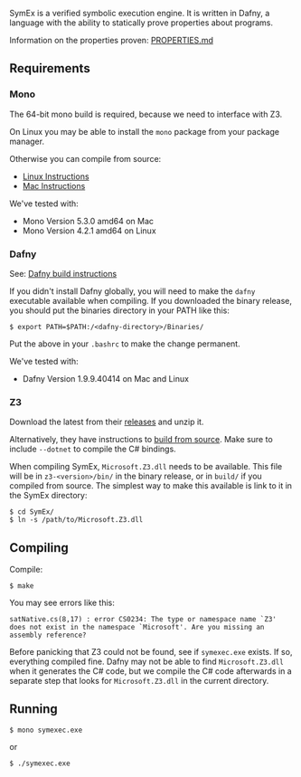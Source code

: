 
SymEx is a verified symbolic execution engine. It is written in Dafny, a language with
the ability to statically prove properties about programs.

Information on the properties proven: [PROPERTIES.md](PROPERTIES.md)


## Requirements

### Mono

The 64-bit mono build is required, because we need to interface with Z3.

On Linux you may be able to install the `mono` package from your package
manager.

Otherwise you can compile from source:
  * [Linux Instructions](http://www.mono-project.com/docs/compiling-mono/linux/)
  * [Mac Instructions](http://www.mono-project.com/docs/compiling-mono/mac/)

We've tested with:

  * Mono Version 5.3.0 amd64 on Mac
  * Mono Version 4.2.1 amd64 on Linux

### Dafny

See: [Dafny build instructions](https://github.com/Microsoft/dafny/wiki/INSTALL)

If you didn't install Dafny globally, you will need to make the `dafny`
executable available when compiling. If you downloaded the binary release, you
should put the binaries directory in your PATH like this:

    $ export PATH=$PATH:/<dafny-directory>/Binaries/

Put the above in your `.bashrc` to make the change permanent.

We've tested with:

  * Dafny Version 1.9.9.40414 on Mac and Linux

### Z3

Download the latest from their
[releases](https://github.com/Z3Prover/z3/releases) and unzip it.

Alternatively, they have instructions to [build from
source](https://github.com/Z3Prover/z3). Make sure to include `--dotnet` to
compile the C# bindings.

When compiling SymEx, `Microsoft.Z3.dll` needs to be available. This file will
be in `z3-<version>/bin/` in the binary release, or in `build/` if you compiled
from source. The simplest way to make this available is link to it in the SymEx
directory:

    $ cd SymEx/
    $ ln -s /path/to/Microsoft.Z3.dll

## Compiling

Compile:

    $ make

You may see errors like this:

    satNative.cs(8,17) : error CS0234: The type or namespace name `Z3' does not exist in the namespace `Microsoft'. Are you missing an assembly reference?

Before panicking that Z3 could not be found, see if `symexec.exe` exists. If
so, everything compiled fine. Dafny may not be able to find `Microsoft.Z3.dll`
when it generates the C# code, but we compile the C# code afterwards in a
separate step that looks for `Microsoft.Z3.dll` in the current directory.

## Running

    $ mono symexec.exe

or

    $ ./symexec.exe

